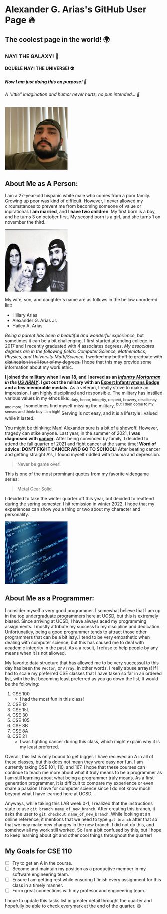 # Alexander G. Arias's GitHub User Page :fire:
## The coolest page in the world! :earth_africa:
### NAY! THE GALAXY! :space_invader:
#### DOUBLE NAY! THE UNIVERSE! :alien:
##### Now I am just doing this on purpose! :100:
###### A "little" imagination and humor never hurts, no pun intended... :rofl:

<picture>
    <img alt = "A picture of me" src = "images/me.jpg" height = 200 width = 200>
</picture>

## About Me as A Person:

I am a 27-year-old hispanic white male who comes from a poor family. Growing up poor was kind of difficult. However, I never allowed my
circumstances to prevent me from becoming someone of value or inpirational. **I am married**, and __I have two children__. My first born is a boy, and he turns 3 on october first. My second born is a girl, and she turns 1 on november the third. 

<picture>
    <img alt = "My family" src = "images/my_family.jpg" height = 200 width = 200>
</picture>

My wife, son, and daughter's name are as follows in the bellow unordered list: 

- Hillary Arias
- Alexander G. Arias Jr.
- Hailey A. Arias

*Being a parent has been a beautiful and wonderful experience*, but sometimes it can be a bit challenging. I first started attending college in 2017 and I recently graduated with 4 associates degrees. _My associates degrees are in the following fields: Computer Science, Mathematics, Physics, and University Math/Science._ ~~I worked my butt off to graduate with distinctrion in all four of my degrees.~~ I hope that this may provide some information about my work ethic. 

**I joined the military when I was 18, and I served as an _[Infantry Mortarman](https://www.youtube.com/watch?v=8qjOK7e0J7o ) in the [US ARMY](https://www.goarmy.com/careers-and-jobs/career-match.html?iom=BEDB-22-NMTF_N_PSEA_71700000091265616_700000002151505_43700069701671244_58700007695217968_us+army&gclid=EAIaIQobChMIo8vNotyr-gIV9jytBh0xQgtEEAAYASAAEgL24PD_BwE&gclsrc=aw.ds)_. I got out the military with an [Expert Infantrymans Badge](https://en.wikipedia.org/wiki/Expert_Infantryman_Badge) and a few memorable medals.** As a veteran, I really strive to make an impression. I am highly disciplined and responsible. The military has instilled various values in my ethos like: <sub>duty, honor, integrity, respect, bravery, resciliency, and more.</sub> I sometimes find myself missing the military, <sup>but I then come to my senses and think: boy I am high!</sup> Serving is not easy, and it is a lifestyle I valued while it lasted. 

You might be thinking: Man! Alexander sure is a bit of a showoff. However, tragedy can stike anyone. Last year, in the summer of 2021, **I was diagnosed with [cancer](https://lymphoma.org/understanding-lymphoma/aboutlymphoma/nhl/dlbcl/).** After being convinced by family, I decided to attend the fall quarter of 2021 and fight cancer at the same time! **Word of advice: DON'T FIGHT CANCER AND GO TO SCHOOL!** After beating cancer and getting straight A's, I found myself riddled with trauma and depression. 

> Never be game over! 

This is one of the most prominant quotes from my favorite videogame series:

> Metal Gear Solid. 

I decided to take the winter quarter off this year, but decided to reattend during the spring semester. I hit remission in winter 2022. I hope that my experiences can show you a thing or two about my character and personality.

<picture>
    <img alt = "Picture of a Random Program" src = "images/java-adv.jpg" height = 200 width = 200>
</picture>

## About Me as a Programmer:

I consider myself a very good programmer. I somewhat believe that I am up in the top undergraduate programmers here at UCSD, but this is extremely biased. Since arriving at UCSD, I have always aced my programming assignments. I mostly attribute my success to my discipline and dedication. Unfortunatley, being a good programmer tends to attract those other programmers that can be a bit lazy. I tend to be very empathetic when dealing with computer science, but this has caused me to deal with academic integrity in the past. As a a result, I refuse to help people by any means when it is not allowed. 

My favorite data structure that has allowed me to be very successul to this day has been the `Vector`, or `Array`. In other words, I really abuse arrays! If I had to scale my preferred CSE classes that I have taken so far in an ordered list, with the list becoming least preferred as you go down the list, It would be the following:

1. CSE 100
   - I had the most fun in this class!
2. CSE 12
3. CSE 15L
4. CSE 30
5. CSE 105
6. CSE 8B
7. CSE 8A
8. CSE 21
   - I was fighting cancer during this class, which might explain why it is my least preferred. 

Overall, this list is only bound to get bigger. I have recieved an A in all of these classes, but this does not mean they were easy nor fun. I am currently taking CSE 101, 110, and 167. I hope that these courses can continue to teach me more about what it truly means to be a programmer as I am still learning about what being a programmer truly means. As a first generation programmer, It is difficult to compare my experience or even share a passion I have for computer science since I do not know much beyond what I have learned here at UCSD. 

Anyways, while taking this LAB week 0-1, I realized that the instructions state to use `git branch name_of_new_branch`. After creating this branch, it asks the user to `git checkout name_of_new_branch`. While looking at an online reference, it mentions that we need to type `git branch` after that so that we may make new changes in the new branch. I did not do this, and somehow all my work still worked. So I am a bit confused by this, but I hope to keep learning about git and other cool things throughout the quarter!

## My Goals for CSE 110

- [ ] Try to get an A in the course.
- [ ] Become and maintain my position as a productive member in my software engineering team.
- [ ] Ensure I am getting rest while ensuring I finish every assignment for this class in a timely manner. 
- [ ] Form great connections with my profesor and engineering team. 
  
I hope to update this tasks list in greater detail throught the quarter and hopefully be able to check everymark at the end of the quarter. :smile:

